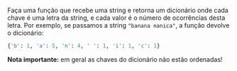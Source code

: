 Faça uma função que recebe uma string e retorna um dicionário onde cada chave é uma letra da string, e cada valor é o número de ocorrências desta letra. Por exemplo, se passamos a string `"banana nanica"`, a função devolve o dicionário:

```python
{'b': 1, 'a': 5, 'n': 4, ' ': 1, 'i': 1, 'c': 1}
```

**Nota importante:** em geral as chaves do dicionário não estão ordenadas!